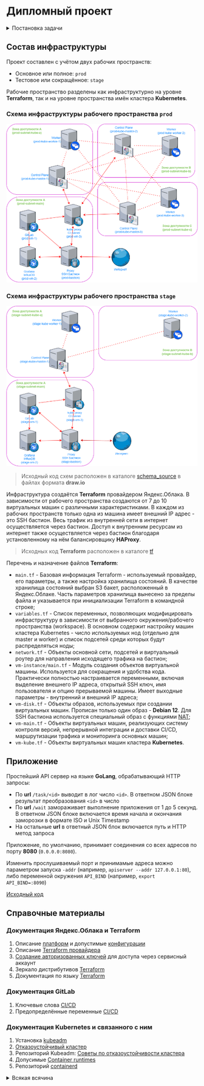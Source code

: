 # Дипломный проект

<details>
<summary>Постановка задачи</summary>

### Цели:

1. Подготовить облачную инфраструктуру на базе облачного провайдера Яндекс.Облако.
1. Запустить и сконфигурировать Kubernetes кластер.
1. Установить и настроить систему мониторинга.
1. Настроить и автоматизировать сборку тестового приложения с использованием Docker-контейнеров.
1. Настроить CI для автоматической сборки и тестирования.
1. Настроить CD для автоматического развёртывания приложения.

---
### Создание облачной инфраструктуры

Для начала необходимо подготовить облачную инфраструктуру в Яндекс.Облаке при помощи **Terraform**.

Предварительная подготовка к установке и запуску Kubernetes кластера.

1. Создайте сервисный аккаунт, который будет в дальнейшем использоваться **Terraform** для работы с инфраструктурой с необходимыми и достаточными правами. Не стоит использовать права суперпользователя
1. Подготовьте [backend](https://www.terraform.io/docs/language/settings/backends/index.html) для **Terraform**:  
   а. Рекомендуемый вариант: [Terraform Cloud](https://app.terraform.io/)  
   б. Альтернативный вариант: S3 bucket в созданном Яндекс.Облако аккаунте
1. Настройте [workspaces](https://www.terraform.io/docs/language/state/workspaces.html)  
   а. Рекомендуемый вариант: создайте два workspace: *stage* и *prod*. В случае выбора этого варианта все последующие шаги должны учитывать факт существования нескольких workspace.  
   б. Альтернативный вариант: используйте один workspace, назвав его *stage*. Пожалуйста, не используйте workspace, создаваемый **Terraform**-ом по-умолчанию (*default*).
1. Создайте VPC с подсетями в разных зонах доступности.
1. Убедитесь, что теперь вы можете выполнить команды `terraform destroy` и `terraform apply` без дополнительных ручных действий.
1. В случае использования [Terraform Cloud](https://app.terraform.io/) в качестве [backend](https://www.terraform.io/docs/language/settings/backends/index.html) убедитесь, что применение изменений успешно проходит, используя web-интерфейс Terraform cloud.

Ожидаемые результаты:

1. **Terraform** сконфигурирован и создание инфраструктуры посредством **Terraform** возможно без дополнительных ручных действий.
1. Полученная конфигурация инфраструктуры является предварительной, поэтому в ходе дальнейшего выполнения задания возможны изменения.

---
### Создание Kubernetes кластера

На этом этапе необходимо создать [Kubernetes](https://kubernetes.io/ru/docs/concepts/overview/what-is-kubernetes/)
кластер на базе предварительно созданной инфраструктуры.
Требуется обеспечить доступ к ресурсам из Интернета.

Это можно сделать двумя способами:

1. Рекомендуемый вариант: самостоятельная установка **Kubernetes** кластера.  
  а. При помощи **Terraform** подготовить как минимум 3 виртуальных машины **Compute Cloud** для создания **Kubernetes**-кластера. Тип виртуальной машины следует выбрать самостоятельно с учётом требовании к производительности и стоимости. Если в дальнейшем поймете, что необходимо сменить тип инстанса, используйте **Terraform** для внесения изменений.  
  б. Подготовить **ansible** конфигурации, можно воспользоваться, например [Kubespray](https://kubernetes.io/docs/setup/production-environment/tools/kubespray/)  
  в. Задеплоить **Kubernetes** на подготовленные ранее инстансы, в случае нехватки каких-либо ресурсов вы всегда можете создать их при помощи **Terraform**.
1. Альтернативный вариант: воспользуйтесь сервисом [Yandex Managed Service for Kubernetes](https://cloud.yandex.ru/services/managed-kubernetes)  
  а. С помощью terraform resource для [kubernetes](https://registry.terraform.io/providers/yandex-cloud/yandex/latest/docs/resources/kubernetes_cluster) создать региональный мастер kubernetes с размещением нод в разных 3 подсетях  
  б. С помощью terraform resource для [kubernetes node group](https://registry.terraform.io/providers/yandex-cloud/yandex/latest/docs/resources/kubernetes_node_group)

Ожидаемый результат:

1. Работоспособный **Kubernetes** кластер.
1. В файле `~/.kube/config` находятся данные для доступа к кластеру.
1. Команда `kubectl get pods --all-namespaces` отрабатывает без ошибок.

---
### Создание тестового приложения

Для перехода к следующему этапу необходимо подготовить тестовое приложение,
эмулирующее основное приложение разрабатываемое вашей компанией.

Способ подготовки:

1. Рекомендуемый вариант:  
   а. Создайте отдельный **git** репозиторий с простым **nginx** конфигом, который будет отдавать статические данные.  
   б. Подготовьте **Dockerfile** для создания образа приложения.  
1. Альтернативный вариант:  
   а. Используйте любой другой код, главное, чтобы был самостоятельно создан **Dockerfile**.

Ожидаемый результат:

1. **Git** репозиторий с тестовым приложением и **Dockerfile**.
1. Регистр с собранным **docker image**. В качестве регистра может быть [DockerHub](https://hub.docker.com/) или [Yandex Container Registry](https://cloud.yandex.ru/services/container-registry), созданный также с помощью **terraform**.

---
### Подготовка cистемы мониторинга и деплой приложения

Уже должны быть готовы конфигурации для автоматического создания облачной инфраструктуры и поднятия **Kubernetes** кластера.  
Теперь необходимо подготовить конфигурационные файлы для настройки нашего **Kubernetes** кластера.

Цель:
1. Задеплоить в кластер [prometheus](https://prometheus.io/), [grafana](https://grafana.com/), [alertmanager](https://github.com/prometheus/alertmanager), [экспортер](https://github.com/prometheus/node_exporter) основных метрик **Kubernetes**.
1. Задеплоить тестовое приложение, например, [nginx](https://www.nginx.com/) сервер отдающий статическую страницу.

Рекомендуемый способ выполнения:
1. Воспользовать пакетом [kube-prometheus](https://github.com/prometheus-operator/kube-prometheus), который уже включает в себя [Kubernetes оператор](https://operatorhub.io/) для [grafana](https://grafana.com/), [prometheus](https://prometheus.io/), [alertmanager](https://github.com/prometheus/alertmanager) и [node_exporter](https://github.com/prometheus/node_exporter). При желании можете собрать все эти приложения отдельно.
1. Для организации конфигурации использовать [qbec](https://qbec.io/), основанный на [jsonnet](https://jsonnet.org/). Обратите внимание на имеющиеся функции для интеграции **helm** конфигов и [helm charts](https://helm.sh/)
1. Если на первом этапе вы не воспользовались [Terraform Cloud](https://app.terraform.io/), то задеплойте в кластер [atlantis](https://www.runatlantis.io/) для отслеживания изменений инфраструктуры.

Альтернативный вариант:
1. Для организации конфигурации можно использовать [helm charts](https://helm.sh/)

Ожидаемый результат:
1. **Git** репозиторий с конфигурационными файлами для настройки **Kubernetes**.
2. **Http** доступ к **web** интерфейсу **grafana**.
3. Дашборды в **grafana** отображающие состояние **Kubernetes** кластера.
4. **Http** доступ к тестовому приложению.

---
### Установка и настройка CI/CD

Осталось настроить **CI/CD** систему для автоматической сборки **docker image** и деплоя приложения при изменении кода.

Цель:

1. Автоматическая сборка **docker образа** при коммите в репозиторий с тестовым приложением.
1. Автоматический деплой нового **docker** образа.

Можно использовать [teamcity](https://www.jetbrains.com/ru-ru/teamcity/), [jenkins](https://www.jenkins.io/), [GitLab CI](https://about.gitlab.com/stages-devops-lifecycle/continuous-integration/) или GitHub Actions.

Ожидаемый результат:

1. Интерфейс **CI/CD** сервиса доступен по **http**.
1. При любом коммите в репозиторие с тестовым приложением происходит сборка и отправка в регистр **Docker** образа.
1. При создании тега (например, `v1.0.0`) происходит сборка и отправка с соответствующим **label** в регистр, а также деплой соответствующего **Docker** образа в кластер **Kubernetes**.

---
### Что необходимо для сдачи задания?

1. Репозиторий с конфигурационными файлами **Terraform** и готовность продемонстрировать создание всех ресурсов с нуля.
1. Пример **pull request** с комментариями созданными **atlantis**'ом или снимки экрана из **Terraform Cloud**.
1. Репозиторий с конфигурацией **ansible**, если был выбран способ создания **Kubernetes** кластера при помощи **ansible**.
1. Репозиторий с **Dockerfile** тестового приложения и ссылка на собранный **docker image**.
1. Репозиторий с конфигурацией **Kubernetes** кластера.
1. Ссылка на тестовое приложение и веб интерфейс Grafana с данными доступа.
1. Все репозитории рекомендуется хранить на одном ресурсе (**github, gitlab**)

</details>

## Состав инфраструктуры

Проект составлен с учётом двух рабочих пространств:
- Основное или полное: `prod`
- Тестовое или сокращённое: `stage`

Рабочие пространство разделены как инфраструктурно на уровне **Terraform**, так и на уровне пространства имён кластера **Kubernetes**.

### Схема инфраструктуры рабочего пространства `prod`

![Инфраструктура prod](./schema_source/infrastructure-prod.png)

### Схема инфраструктуры рабочего пространства `stage`

![Инфраструктура stage](./schema_source/infrastructure-stage.png)

> Исходный код схем расположен в каталоге  [schema_source](./schema_source) в файлах формата **draw.io**

Инфраструктура создаётся **Terraform** провайдером Яндекс.Облака.
В зависимости от рабочего пространства создаются от 7 до 10 виртуальных машин с различными характеристиками.
В каждом из рабочих пространств только одна из машина имеет внешний IP адрес - это SSH бастион. Весь трафик из внутренней сети в интернет осуществляется через бастион. Доступ к внутренним ресурсам из интернет также осуществляется через бастион благодаря установленному на нём балансировщику **HAProxy**.

> Исходных код **Terraform** расположен в каталоге [tf](./tf)

Перечень и назначение файлов **Terraform**:
- `main.tf` - Базовая информация Terraform - используемый провайдер, его параметры, а также настройка хранилища состояний. В качестве хранилища состояний выбран S3 бакет, расположенный в Яндекс.Облаке. Часть параметров хранилища вынесено за пределы файла и указывается при инициализации Terraform в командной строке;
- `variables.tf` - Список переменных, позволяющих модифицировать инфраструктуру в зависимости от выбранного окружения/рабочего пространства (workspace). В основном содержит настройку машин кластера Kubernetes - число используемых нод (отдельно для master и worker) и список подсетей среди которых будут распределяться ноды;
- `network.tf` - Объекты основной сети, подсетей и виртуальный роутер для направления исходящего трафика на бастион;
- `vm-instance/main.tf` - Модуль создания объектов виртуальной машины. Используется для сокращения и удобства кода. Практически полностью настраивается переменными, включая выделение внешнего IP адреса, открытый SSH ключ, имя пользователя и опцию прерываемой машины. Имеет выходные параметры - внутренний и внешний IP адреса;
- `vm-disk.tf` - Объекты образов, используемых при создании виртуальных машин. Прописан только один образ - **Debian 12**. Для SSH бастиона используется специальный образ с функциями [NAT](https://cloud.yandex.ru/marketplace?tab=software&search=NAT);
- `vm-main.tf` - Объекты виртуальных машин, реализующих систему контроля версий, непрерывной интеграции и доставки CI/CD, маршрутизации трафика и мониторинга основных машин;
- `vm-kube.tf` - Объекты виртуальных машин кластера **Kubernetes**.


## Приложение

Простейший API сервер на языке **GoLang**, обрабатывающий HTTP запросы:
  - По **url** `/task/<id>` выводит в лог число `<id>`. В ответном JSON блоке результат преобразования `<id>` в число
  - По **url** `/wait` замораживает выполнение приложения от 1 до 5 секунд. В ответном JSON блоке включается время начала и окончания заморозки в формате ISO и Unix Timestamp
  - На остальные **url** в ответный JSON блок включается путь и HTTP метод запроса

Приложение, по умолчанию, принимает соединения со всех адресов по порту **8080** (`0.0.0.0:8080`).

Изменить прослушиваемый порт и принимамые адреса можно
параметром запуска `-addr` (например, `apiserver --addr 127.0.0.1:80`),
либо переменной окружения `API_BIND` (например, `export API_BIND=:8090`)

[Исходный код](./app_source/apiserver.go)




## Справочные материалы

### Документация Яндекс.Облака и Terraform
1. Описание [платформ](https://cloud.yandex.ru/docs/compute/concepts/vm-platforms) и допустимые [конфигурации](https://cloud.yandex.ru/docs/compute/concepts/performance-levels)
1. Описание [Terraform провайдера](https://terraform-provider.yandexcloud.net//index)
1. [Создание авторизованных ключей](https://cloud.yandex.ru/docs/iam/operations/authorized-key/create) для доступа через сервисный аккаунт
1. Зеркало дистрибутивов [Terraform](https://hashicorp-releases.yandexcloud.net/terraform/)
1. Документация по языку [Terraform](https://developer.hashicorp.com/terraform/language)

### Документация GitLab
1. Ключевые слова [CI/CD](https://docs.gitlab.com/ee/ci/yaml/)
1. Предопределённые переменные [CI/CD](https://docs.gitlab.com/ee/ci/variables/predefined_variables.html)

### Документация Kubernetes и связанного с ним
1. Установка [kubeadm](https://kubernetes.io/docs/setup/production-environment/tools/kubeadm/install-kubeadm/)
1. [Отказоустойчивый кластер](https://kubernetes.io/docs/setup/production-environment/tools/kubeadm/high-availability/)
1. Репозиторий Kubeadm: [Советы по отказоустойчивости кластера](https://github.com/kubernetes/kubeadm/blob/main/docs/ha-considerations.md#options-for-software-load-balancing)
1. Допусимые [Container runtimes](https://kubernetes.io/docs/setup/production-environment/container-runtimes/)
1. Репозиторий [containerd](https://github.com/containerd/containerd/blob/main/docs/getting-started.md)

<details>
<summary>Всякая всячина</summary>

### Подсказки разной степени полезности
1. Статья: [How to Install Kubernetes Cluster on Debian 11 with Kubeadm](https://www.linuxtechi.com/install-kubernetes-cluster-on-debian/)
1. Статья: [Install Kubernetes Cluster with Ansible on Ubuntu in 5 minutes](https://www.linuxsysadmins.com/install-kubernetes-cluster-with-ansible/)
1. Статья: [Разворачиваем кластер Kubernetes на Debian](https://unlix.ru/разворачиваем-кластер-kubernetes-на-debian/)
1. Статья: [Бекенды для хранения состояния Terraform](https://ru.hexlet.io/courses/terraform-basics/lessons/remote-state/theory_unit)

### Полезные команды

Получение хэша сертификата
```console
openssl x509 -pubkey -in /etc/kubernetes/pki/ca.crt \
    | openssl rsa -pubin -outform der 2>/dev/null \
    | openssl dgst -sha256 -hex | sed 's/^.* //'
```

</details>
